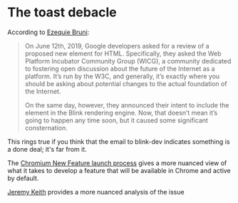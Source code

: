 # The toast debacle

According to [Ezequie Bruni](https://www.webdesignerdepot.com/2019/07/is-google-toast/):

> On June 12th, 2019, Google developers asked for a review of a proposed new element for HTML. Specifically, they asked the Web Platform Incubator Community Group (WICG), a community dedicated to fostering open discussion about the future of the Internet as a platform. It’s run by the W3C, and generally, it’s exactly where you should be asking about potential changes to the actual foundation of the Internet.
>
> On the same day, however, they announced their intent to include the element in the Blink rendering engine. Now, that doesn’t mean it’s going to happen any time soon, but it caused some significant consternation.

This rings true if you think that the email to blink-dev indicates something is a done deal; it's far from it.

The [Chromium New Feature launch process](https://www.chromium.org/blink/launching-features) gives a more nuanced view of what it takes to develop a feature that will be available in Chrome and active by default.

[Jeremy Keith](https://adactio.com/journal/15357) provides a more nuanced analysis of the issue
